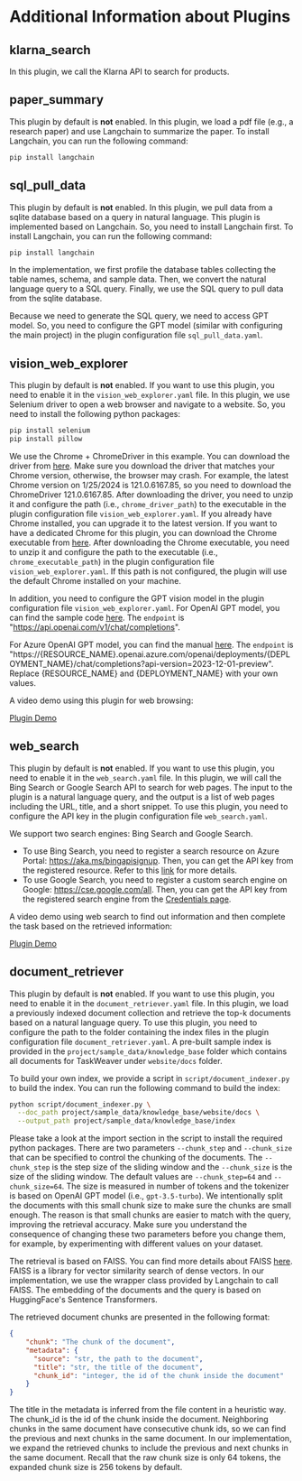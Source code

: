 # Additional Information about Plugins

## klarna_search
In this plugin, we call the Klarna API to search for products.

## paper_summary
This plugin by default is **not** enabled. In this plugin, we load a pdf file (e.g., a research paper) and use Langchain to summarize the paper.
To install Langchain, you can run the following command:
```bash
pip install langchain
```

## sql_pull_data
This plugin by default is **not** enabled. In this plugin, we pull data from a sqlite database based on a query in natural language.
This plugin is implemented based on Langchain. So, you need to install Langchain first.
To install Langchain, you can run the following command:
```bash
pip install langchain
```
In the implementation, we first profile the database tables collecting the table names, schema, and sample data.
Then, we convert the natural language query to a SQL query. 
Finally, we use the SQL query to pull data from the sqlite database.

Because we need to generate the SQL query, we need to access GPT model. 
So, you need to configure the GPT model (similar with configuring the main project) in the plugin configuration file `sql_pull_data.yaml`.


## vision_web_explorer
This plugin by default is **not** enabled. If you want to use this plugin, you need to enable it in the `vision_web_explorer.yaml` file.
In this plugin, we use Selenium driver to open a web browser and navigate to a website. 
So, you need to install the following python packages:
```bash
pip install selenium
pip install pillow
```

We use the Chrome + ChromeDriver in this example. You can download the driver from [here](https://chromedriver.chromium.org/downloads).
Make sure you download the driver that matches your Chrome version, otherwise, the browser may crash.
For example, the latest Chrome version on 1/25/2024 is 121.0.6167.85, so you need to download the ChromeDriver 121.0.6167.85.
After downloading the driver, you need to unzip it and configure the path (i.e., `chrome_driver_path`) to the executable in the plugin configuration file `vision_web_explorer.yaml`.
If you already have Chrome installed, you can upgrade it to the latest version.
If you want to have a dedicated Chrome for this plugin, you can download the Chrome executable from [here](https://googlechromelabs.github.io/chrome-for-testing/).
After downloading the Chrome executable, you need to unzip it and configure the path to the executable (i.e., `chrome_executable_path`) in the plugin configuration file `vision_web_explorer.yaml`.
If this path is not configured, the plugin will use the default Chrome installed on your machine.


In addition, you need to configure the GPT vision model in the plugin configuration file `vision_web_explorer.yaml`.
For OpenAI GPT model, you can find the sample code [here](https://platform.openai.com/docs/guides/vision/uploading-base-64-encoded-images).
The `endpoint` is "https://api.openai.com/v1/chat/completions". 

For Azure OpenAI GPT model, you can find the manual [here](https://learn.microsoft.com/en-us/azure/ai-services/openai/how-to/gpt-with-vision).
The `endpoint` is "https://{RESOURCE_NAME}.openai.azure.com/openai/deployments/{DEPLOYMENT_NAME}/chat/completions?api-version=2023-12-01-preview".
Replace {RESOURCE_NAME} and {DEPLOYMENT_NAME} with your own values.

A video demo using this plugin for web browsing:

[Plugin Demo](https://github.com/microsoft/TaskWeaver/assets/7489260/7f819524-2c5b-46a8-9c0c-e001a2c7131b)

## web_search

This plugin by default is **not** enabled. If you want to use this plugin, you need to enable it in the `web_search.yaml` file.
In this plugin, we will call the Bing Search or Google Search API to search for web pages.
The input to the plugin is a natural language query, and the output is a list of web pages including the URL, title, and a short snippet.
To use this plugin, you need to configure the API key in the plugin configuration file `web_search.yaml`.

We support two search engines: Bing Search and Google Search.

- To use Bing Search, you need to register a search resource on Azure Portal: https://aka.ms/bingapisignup.
Then, you can get the API key from the registered resource. Refer to this [link](https://www.microsoft.com/en-us/bing/apis/bing-web-search-api) for more details.
- To use Google Search, you need to register a custom search engine on Google: https://cse.google.com/all.
Then, you can get the API key from the registered search engine from the [Credentials page](https://console.cloud.google.com/apis/credentials).

A video demo using web search to find out information and then complete the task based on the retrieved information:

[Plugin Demo](https://github.com/microsoft/TaskWeaver/assets/7489260/d078a05b-a19b-498c-b712-6f8c4855cefa)



## document_retriever

This plugin by default is **not** enabled. If you want to use this plugin, you need to enable it in the `document_retriever.yaml` file.
In this plugin, we load a previously indexed document collection and retrieve the top-k documents based on a natural language query.
To use this plugin, you need to configure the path to the folder containing the index files in the plugin configuration file `document_retriever.yaml`.
A pre-built sample index is provided in the `project/sample_data/knowledge_base` folder which contains all documents for TaskWeaver under `website/docs` folder.

To build your own index, we provide a script in `script/document_indexer.py` to build the index.
You can run the following command to build the index:
```bash
python script/document_indexer.py \
  --doc_path project/sample_data/knowledge_base/website/docs \
  --output_path project/sample_data/knowledge_base/index
```
Please take a look at the import section in the script to install the required python packages.
There are two parameters `--chunk_step` and `--chunk_size` that can be specified to control the chunking of the documents.
The `--chunk_step` is the step size of the sliding window and the `--chunk_size` is the size of the sliding window.
The default values are `--chunk_step=64` and `--chunk_size=64`.
The size is measured in number of tokens and the tokenizer is based on OpenAI GPT model (i.e., `gpt-3.5-turbo`).
We intentionally split the documents with this small chunk size to make sure the chunks are small enough.
The reason is that small chunks are easier to match with the query, improving the retrieval accuracy.
Make sure you understand the consequence of changing these two parameters before you change them, for example, 
by experimenting with different values on your dataset.

The retrieval is based on FAISS. You can find more details about FAISS [here](https://ai.meta.com/tools/faiss/).
FAISS is a library for vector similarity search of dense vectors.
In our implementation, we use the wrapper class provided by Langchain to call FAISS.
The embedding of the documents and the query is based on HuggingFace's Sentence Transformers.

The retrieved document chunks are presented in the following format:
```json
{
    "chunk": "The chunk of the document",
    "metadata": {
      "source": "str, the path to the document", 
      "title": "str, the title of the document",
      "chunk_id": "integer, the id of the chunk inside the document"
    }
}
```
The title in the metadata is inferred from the file content in a heuristic way.
The chunk_id is the id of the chunk inside the document.
Neighboring chunks in the same document have consecutive chunk ids, so we can find the previous and next chunks in the same document.
In our implementation, we expand the retrieved chunks to include the previous and next chunks in the same document.
Recall that the raw chunk size is only 64 tokens, the expanded chunk size is 256 tokens by default.


